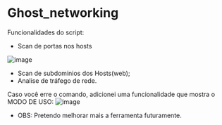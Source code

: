 # Ghost_networking

Funcionalidades do script:
- Scan de portas nos hosts

![image](https://user-images.githubusercontent.com/92878748/209012811-3cb2d55c-4118-4453-919c-cb15918d31e7.png)

- Scan de subdominios dos Hosts(web);
- Analise de tráfego de rede.

Caso você erre o comando, adicionei uma funcionalidade que mostra o MODO DE USO:
![image](https://user-images.githubusercontent.com/92878748/209012299-acbc3d3b-a0d7-4798-a18c-76d58a193a8b.png)

- OBS: Pretendo melhorar mais a ferramenta futuramente.
